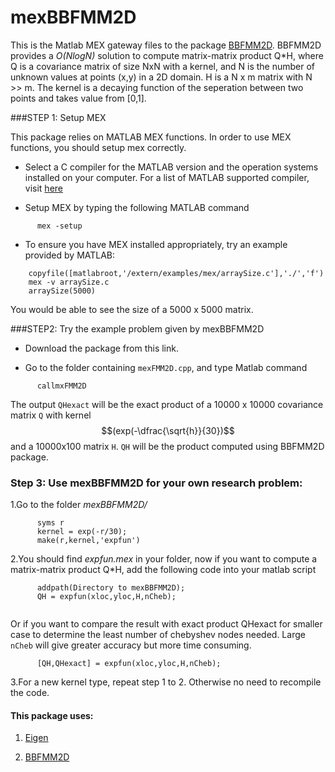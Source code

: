 mexBBFMM2D
==========

This is the Matlab MEX gateway files to the package [BBFMM2D](https://github.com/sivaramambikasaran/BBFMM2D).
BBFMM2D provides a *O(NlogN)* solution to compute matrix-matrix product Q*H, where Q is a covariance 
matrix of size NxN with a kernel, and N is the number of unknown values at points (x,y) in a 2D domain. 
H is a N x m matrix with N >> m. 
The kernel is a decaying function of the seperation between two points and takes value from [0,1].  

###STEP 1: Setup MEX

This package relies on MATLAB MEX functions. In order to use MEX functions, you should setup mex correctly.

- Select a C compiler for the MATLAB version and the operation systems installed on your computer. For a list of MATLAB supported compiler, visit [here](http://www.mathworks.com/support/sysreq/previous_releases.html)

- Setup MEX by typing the following MATLAB command

```
      mex -setup 
```

- To ensure you have MEX installed appropriately, try an example provided by MATLAB:

```
	copyfile([matlabroot,'/extern/examples/mex/arraySize.c'],'./','f')
	mex -v arraySize.c
	arraySize(5000)
```
You would be able to see the size of a 5000 x 5000 matrix.

###STEP2: Try the example problem given by mexBBFMM2D

- Download the package from this link.

- Go to the folder containing `mexFMM2D.cpp`, and type Matlab command  

```
      callmxFMM2D
```

The output `QHexact` will be the exact product of a 10000 x 10000 covariance matrix `Q` with kernel $$(exp(-\dfrac{\sqrt{h}}{30})$$ and a 10000x100 matrix `H`. `QH` will be the product computed using BBFMM2D package.  

### Step 3: Use mexBBFMM2D for your own research problem:

1.Go to the folder _mexBBFMM2D/_
```
      syms r
      kernel = exp(-r/30);
      make(r,kernel,'expfun')
```
2.You should find _expfun.mex_ in your folder, now if you want to compute a matrix-matrix product Q*H, add the following 
code into your matlab script  

```
      addpath(Directory to mexBBFMM2D);
      QH = expfun(xloc,yloc,H,nCheb); 
      
```
  Or if you want to compare the result with exact product QHexact for smaller case to determine the least number of chebyshev nodes needed. Large `nCheb` will give greater accuracy but more time consuming.
```
      [QH,QHexact] = expfun(xloc,yloc,H,nCheb);
```
3.For a new kernel type, repeat step 1 to 2. Otherwise no need to recompile the code. 

#### This package uses:

1. [Eigen](http://eigen.tuxfamily.org/index.php?title=Main_Page)

2. [BBFMM2D](https://github.com/sivaramambikasaran/BBFMM2D)

<script type="text/javascript"
   src="http://cdn.mathjax.org/mathjax/latest/MathJax.js?config=TeX-AMS-MML_HTMLorMML"></script>
